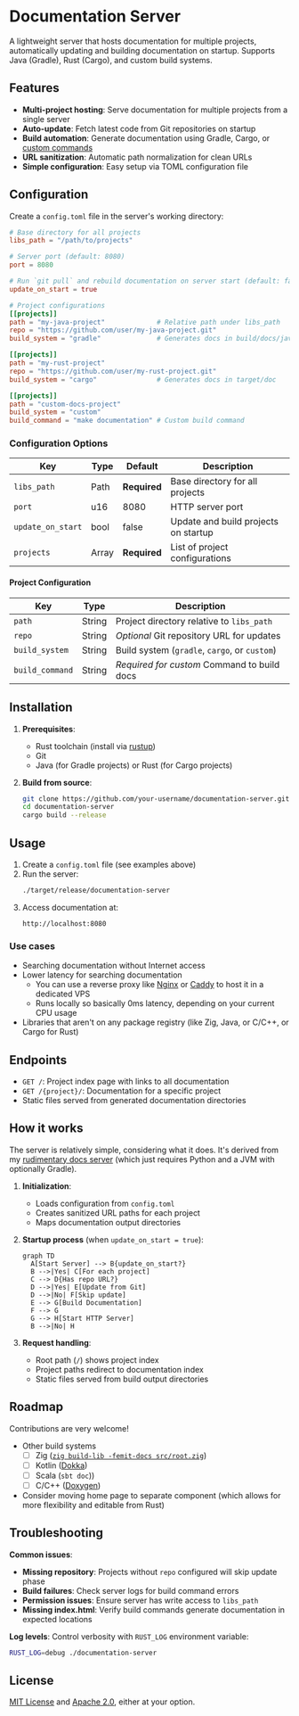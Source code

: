 # Documentation Server

A lightweight server that hosts documentation for multiple projects, automatically updating and building documentation on startup. Supports Java (Gradle), Rust (Cargo), and custom build systems.

## Features

- **Multi-project hosting**: Serve documentation for multiple projects from a single server
- **Auto-update**: Fetch latest code from Git repositories on startup
- **Build automation**: Generate documentation using Gradle, Cargo, or [custom commands](#roadmap)
- **URL sanitization**: Automatic path normalization for clean URLs
- **Simple configuration**: Easy setup via TOML configuration file

## Configuration

Create a `config.toml` file in the server's working directory:

```toml
# Base directory for all projects
libs_path = "/path/to/projects"

# Server port (default: 8080)
port = 8080

# Run `git pull` and rebuild documentation on server start (default: false)
update_on_start = true

# Project configurations
[[projects]]
path = "my-java-project"             # Relative path under libs_path
repo = "https://github.com/user/my-java-project.git"
build_system = "gradle"              # Generates docs in build/docs/javadoc

[[projects]]
path = "my-rust-project"
repo = "https://github.com/user/my-rust-project.git"
build_system = "cargo"               # Generates docs in target/doc

[[projects]]
path = "custom-docs-project"
build_system = "custom"
build_command = "make documentation" # Custom build command
```

### Configuration Options

| Key | Type | Default | Description |
|-----|------|---------|-------------|
| `libs_path` | Path | **Required** | Base directory for all projects |
| `port` | u16 | 8080 | HTTP server port |
| `update_on_start` | bool | false | Update and build projects on startup |
| `projects` | Array | **Required** | List of project configurations |

#### Project Configuration
| Key | Type | Description |
|-----|------|-------------|
| `path` | String | Project directory relative to `libs_path` |
| `repo` | String | *Optional* Git repository URL for updates |
| `build_system` | String | Build system (`gradle`, `cargo`, or `custom`) |
| `build_command` | String | *Required for custom* Command to build docs |

## Installation

1. **Prerequisites**:
   - Rust toolchain (install via [rustup](https://rustup.rs/))
   - Git
   - Java (for Gradle projects) or Rust (for Cargo projects)

2. **Build from source**:
   ```bash
   git clone https://github.com/your-username/documentation-server.git
   cd documentation-server
   cargo build --release
   ```

## Usage

1. Create a `config.toml` file (see examples above)
2. Run the server:
   ```bash
   ./target/release/documentation-server
   ```
3. Access documentation at:
   ```
   http://localhost:8080
   ```

### Use cases

- Searching documentation without Internet access
- Lower latency for searching documentation
    - You can use a reverse proxy like [Nginx](https://nginx.org/en/) or [Caddy](https://caddyserver.com/) to host it in a dedicated VPS
    - Runs locally so basically 0ms latency, depending on your current CPU usage
- Libraries that aren't on any package registry (like Zig, Java, or C/C++, or Cargo for Rust)

## Endpoints

- `GET /`: Project index page with links to all documentation
- `GET /{project}/`: Documentation for a specific project
- Static files served from generated documentation directories

## How it works

The server is relatively simple, considering what it does. It's derived from my [rudimentary docs server](https://gist.github.com/walker84837/e829c0eef1ec4d8036aa6b1b4a275e14) (which just requires Python and a JVM with optionally Gradle).

1. **Initialization**:
   - Loads configuration from `config.toml`
   - Creates sanitized URL paths for each project
   - Maps documentation output directories

2. **Startup process** (when `update_on_start = true`):
   ```mermaid
   graph TD
     A[Start Server] --> B{update_on_start?}
     B -->|Yes| C[For each project]
     C --> D{Has repo URL?}
     D -->|Yes| E[Update from Git]
     D -->|No| F[Skip update]
     E --> G[Build Documentation]
     F --> G
     G --> H[Start HTTP Server]
     B -->|No| H
   ```

3. **Request handling**:
   - Root path (`/`) shows project index
   - Project paths redirect to documentation index
   - Static files served from build output directories

## Roadmap

Contributions are very welcome!

- Other build systems
    - [ ] Zig ([`zig build-lib -femit-docs src/root.zig`](https://zig.guide/build-system/generating-documentation))  
    - [ ] Kotlin ([Dokka](https://kotlinlang.org/docs/dokka-cli.html))
    - [ ] Scala (`sbt doc`))
    - [ ] C/C++ ([Doxygen](https://www.doxygen.nl))
- Consider moving home page to separate component (which allows for more flexibility and editable from Rust)

## Troubleshooting

**Common issues**:
- **Missing repository**: Projects without `repo` configured will skip update phase
- **Build failures**: Check server logs for build command errors
- **Permission issues**: Ensure server has write access to `libs_path`
- **Missing index.html**: Verify build commands generate documentation in expected locations

**Log levels**: Control verbosity with `RUST_LOG` environment variable:
```bash
RUST_LOG=debug ./documentation-server
```

## License

[MIT License](LICENSE-MIT) and [Apache 2.0](LICENSE-APACHE), either at your option.

